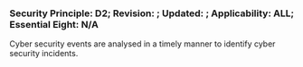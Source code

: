 ### Security Principle: D2; Revision: ; Updated: ; Applicability: ALL; Essential Eight: N/A
<p>Cyber security events are analysed in a timely manner to identify cyber security incidents.</p>